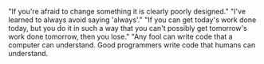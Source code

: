 "If you're afraid to change something it is clearly poorly designed."
"I've learned to always avoid saying 'always'."
"If you can get today's work done today, but you do it in such a way that you can't possibly get tomorrow's work done tomorrow, then you lose."
"Any fool can write code that a computer can understand. Good programmers write code that humans can understand.